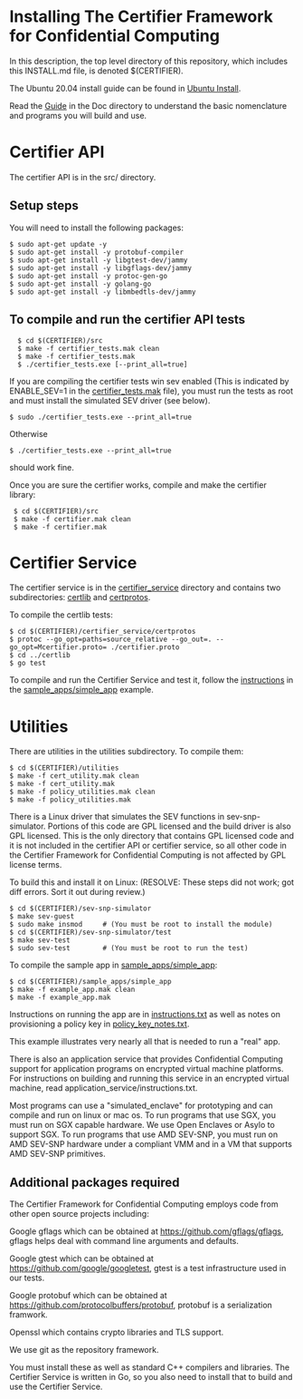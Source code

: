 Installing The Certifier Framework for Confidential Computing 
=============================================================

In this description, the top level directory of this repository,
which includes this INSTALL.md file, is denoted $(CERTIFIER).

The Ubuntu 20.04 install guide can be found in
[Ubuntu Install](./Doc/install-certifier-Ubuntu-20.04.md).

Read the [Guide](Doc/Guide.pdf) in the Doc directory to understand the
basic nomenclature and programs you will build and use.


# Certifier API

The certifier API is in the src/ directory.

## Setup steps

You will need to install the following packages:

```shell
$ sudo apt-get update -y
$ sudo apt-get install -y protobuf-compiler
$ sudo apt-get install -y libgtest-dev/jammy
$ sudo apt-get install -y libgflags-dev/jammy
$ sudo apt-get install -y protoc-gen-go
$ sudo apt-get install -y golang-go
$ sudo apt-get install -y libmbedtls-dev/jammy
```

## To compile and run the certifier API tests

```shell
  $ cd $(CERTIFIER)/src
  $ make -f certifier_tests.mak clean
  $ make -f certifier_tests.mak
  $ ./certifier_tests.exe [--print_all=true]
```
If you are compiling the certifier tests win sev enabled (This is
indicated by ENABLE_SEV=1 in the [certifier_tests.mak](src/certifier_tests.mak) file),
you must run the tests as root and must install the simulated SEV driver (see
below).

```shell
$ sudo ./certifier_tests.exe --print_all=true
```

Otherwise

```shell
$ ./certifier_tests.exe --print_all=true
```

should work fine.

Once you are sure the certifier works, compile and make the certifier library:

```shell
 $ cd $(CERTIFIER)/src
 $ make -f certifier.mak clean
 $ make -f certifier.mak
```

# Certifier Service

The certifier service is in the [certifier_service](./certifier_service/) directory
and contains two subdirectories: [certlib](./certifier_service/certlib/) and
[certprotos](./certifier_service/certprotos/).

To compile the certlib tests:

  ```shell
  $ cd $(CERTIFIER)/certifier_service/certprotos
  $ protoc --go_opt=paths=source_relative --go_out=. --go_opt=Mcertifier.proto= ./certifier.proto
  $ cd ../certlib
  $ go test
```
To compile and run the Certifier Service and test it, follow
the [instructions](./sample_apps/simple_app/instructions.txt)
in the [sample_apps/simple_app](./sample_apps/simple_app/) example.


# Utilities

There are utilities in the utilities subdirectory.  To compile them:

```shell
$ cd $(CERTIFIER)/utilities
$ make -f cert_utility.mak clean
$ make -f cert_utility.mak
$ make -f policy_utilities.mak clean
$ make -f policy_utilities.mak
```

There is a Linux driver that simulates the SEV functions in sev-snp-simulator.
Portions of this code are GPL licensed and the build driver is also GPL licensed.
This is the only directory that contains GPL licensed code and it is not included in
the certifier API or certifier service, so all other code in the Certifier Framework
for Confidential Computing is not affected by GPL license terms.

To build this and install it on Linux: (RESOLVE: These steps did not work; got diff errors. Sort it out during review.)

```shell
$ cd $(CERTIFIER)/sev-snp-simulator
$ make sev-guest
$ sudo make insmod     # (You must be root to install the module)
$ cd $(CERTIFIER)/sev-snp-simulator/test
$ make sev-test
$ sudo sev-test        # (You must be root to run the test)
```

To compile the sample app in [sample_apps/simple_app](sample_apps/simple_app/):

```shell
$ cd $(CERTIFIER)/sample_apps/simple_app
$ make -f example_app.mak clean
$ make -f example_app.mak
```

Instructions on running the app are in
[instructions.txt](./sample_apps/simple_app/instructions.txt)
as well as notes on provisioning a policy key in
[policy_key_notes.txt](./sample_apps/simple_app/policy_key_notes.txt).

This example illustrates very nearly all that is needed to run a "real" app.

There is also an application service that provides Confidential Computing
support for application programs on encrypted virtual machine platforms.
For instructions on building and running this service in an encrypted
virtual machine, read application_service/instructions.txt.

Most programs can use a "simulated_enclave" for prototyping and can compile
and run on linux or mac os.  To run programs that use SGX, you must run on
SGX capable hardware.  We use Open Enclaves or Asylo to support SGX.
To run programs that use AMD SEV-SNP, you must run on AMD SEV-SNP hardware
under a compliant VMM and in a VM that supports AMD SEV-SNP primitives.


Additional packages required
----------------------------

The Certifier Framework for Confidential Computing employs code from other open
source projects including:

Google gflags which can be obtained at https://github.com/gflags/gflags,
  gflags helps deal with command line arguments and defaults.

Google gtest which can be obtained at https://github.com/google/googletest,
  gtest is a test infrastructure used in our tests.

Google protobuf which can be obtained at https://github.com/protocolbuffers/protobuf,
  protobuf is a serialization framwork.

Openssl which contains crypto libraries and TLS support.

We use git as the repository framework.

You must install these as well as standard C++ compilers and libraries.  The
Certifier Service is written in Go, so you also need to install that to build and use
the Certifier Service.

